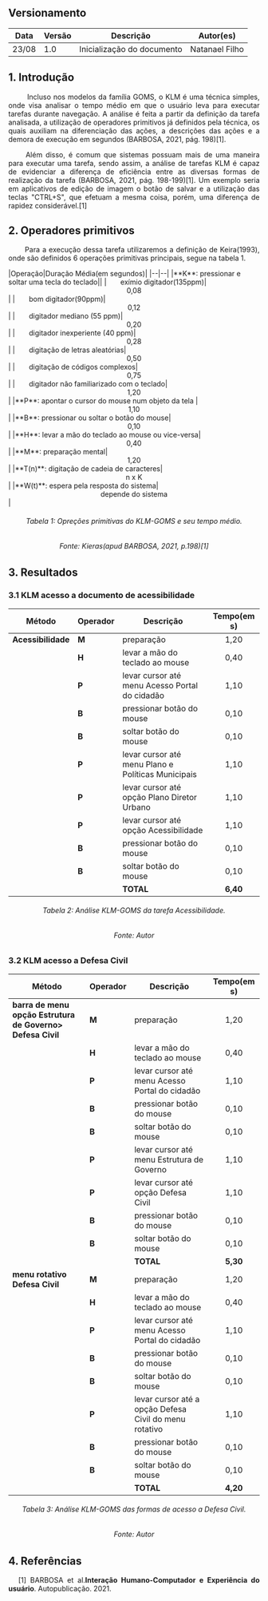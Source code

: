 ## Versionamento
|Data|Versão|Descrição|Autor(es)
|--|--|--|--|
|23/08|1.0|Inicialização do documento|Natanael Filho|

## 1. Introdução

<p align = "justify"> &emsp;&emsp;  Incluso nos modelos da família GOMS, o KLM é uma técnica simples, onde visa analisar o tempo médio em que o usuário leva para executar tarefas durante navegação. A análise é feita a partir da definição da tarefa analisada, a utilização de operadores primitivos já definidos pela técnica, os quais auxiliam na diferenciação das ações, a descrições das ações e a demora de execução em segundos (BARBOSA, 2021, pág. 198)[1].</p>

<p align = "justify"> &emsp;&emsp; Além disso, é comum que sistemas possuam mais de uma maneira para executar uma tarefa, sendo assim, a análise de tarefas KLM é capaz de evidenciar a diferença de eficiência entre as diversas formas de realização da tarefa  (BARBOSA, 2021, pág. 198-199)[1]. Um exemplo seria em aplicativos de edição de imagem o botão de salvar e a utilização das teclas "CTRL+S", que efetuam a mesma coisa, porém, uma diferença de rapidez considerável.[1]</p>

## 2. Operadores primitivos

<p align = "justify"> &emsp;&emsp; Para a execução dessa tarefa utilizaremos a definição de Keira(1993), onde são definidos 6 operações primitivas principais, segue na tabela 1.</p>
|Operação|Duração Média(em segundos)|
|--|--|
|**K**: pressionar e soltar uma tecla do teclado||
|&emsp;&emsp;exímio digitador(135ppm)|<center>0,08</center>|
|&emsp;&emsp;bom digitador(90ppm)|<center>0,12</center>|
|&emsp;&emsp;digitador mediano (55 ppm)|<center>0,20</center>|
|&emsp;&emsp;digitador inexperiente (40 ppm)|<center>0,28</center>|
|&emsp;&emsp;digitação de letras aleatórias|<center>0,50</center>|
|&emsp;&emsp;digitação de códigos complexos|<center>0,75</center>|
|&emsp;&emsp;digitador não familiarizado com o teclado|<center>1,20</center>|
|**P**: apontar o cursor do mouse num objeto da tela |<center>1,10</center>|
|**B**: pressionar ou soltar o botão do mouse|<center>0,10</center>|
|**H**: levar a mão do teclado ao mouse ou vice-versa|<center>0,40</center>|
|**M**: preparação mental|<center>1,20</center>|
|**T(n)**: digitação de cadeia de caracteres|<center>n x K</center>|
|**W(t)**: espera pela resposta do sistema|<center>depende do sistema</center>|
<h6 align = "center">Tabela 1: Opreções primitivas do KLM-GOMS e seu tempo médio. </h6>
<h6 align = "center">Fonte: Kieras(apud BARBOSA, 2021, p.198)[1]</h6>

## 3. Resultados

### 3.1 KLM acesso a documento de acessibilidade

|Método|Operador|Descrição|Tempo(em s)|
|--|--|--|--|
|**Acessibilidade**|**M**|preparação|<center>1,20</center>|
||**H**|levar a mão do teclado ao mouse|<center>0,40</center>|
||**P**|levar cursor até menu Acesso Portal do cidadão|<center>1,10</center>|
||**B**|pressionar botão do mouse|<center>0,10</center>|
||**B**|soltar botão do mouse|<center>0,10</center>|
||**P**|levar cursor até menu Plano e Políticas Municipais|<center>1,10</center>|
||**P**|levar cursor até opção Plano Diretor Urbano|<center>1,10</center>|
||**P**|levar cursor até opção Acessibilidade|<center>1,10</center>|
||**B**|pressionar botão do mouse|<center>0,10</center>|
||**B**|soltar botão do mouse|<center>0,10</center>|
|||**TOTAL**|<center>**6,40**</center>|

<h6 align = "center">Tabela 2: Análise KLM-GOMS da tarefa Acessibilidade. </h6>
<h6 align = "center">Fonte: Autor</h6>

### 3.2 KLM acesso a Defesa Civil

|Método|Operador|Descrição|Tempo(em s)|
|--|--|--|--|
|**barra de menu opção Estrutura de Governo> Defesa Civil**|**M**|preparação|<center><center>1,20</center></center>|
||**H**|levar a mão do teclado ao mouse|<center>0,40</center>|
||**P**|levar cursor até menu Acesso Portal do cidadão|<center>1,10</center>|
||**B**|pressionar botão do mouse|<center>0,10</center>|
||**B**|soltar botão do mouse|<center>0,10</center>|
||**P**|levar cursor até menu Estrutura de Governo|<center>1,10</center>|
||**P**|levar cursor até opção Defesa Civil|<center>1,10</center>|
||**B**|pressionar botão do mouse|<center>0,10</center>|
||**B**|soltar botão do mouse|<center>0,10</center>|
|||**TOTAL**|<center>**5,30**</center>|
|**menu rotativo  Defesa Civil**|**M**|preparação|<center><center>1,20</center></center>|
||**H**|levar a mão do teclado ao mouse|<center>0,40</center>|
||**P**|levar cursor até menu Acesso Portal do cidadão|<center>1,10</center>|
||**B**|pressionar botão do mouse|<center>0,10</center>|
||**B**|soltar botão do mouse|<center>0,10</center>|
||**P**|levar cursor até a opção  Defesa Civil do menu rotativo|<center>1,10</center>|
||**B**|pressionar botão do mouse|<center>0,10</center>|
||**B**|soltar botão do mouse|<center>0,10</center>|
|||**TOTAL**|<center>**4,20**</center>|

<h6 align = "center">Tabela 3: Análise KLM-GOMS das formas de acesso a Defesa Civil. </h6>
<h6 align = "center">Fonte: Autor</h6>

## 4. Referências

<p style="text-align: justify; text-indent: 20px">[1] BARBOSA et al.<b>Interação Humano-Computador e Experiência do usuário</b>. Autopublicação. 2021.</p>